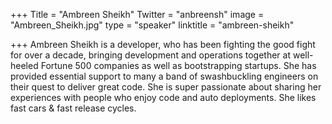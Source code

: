 +++
Title = "Ambreen Sheikh"
Twitter = "anbreensh"
image = "Ambreen_Sheikh.jpg"
type = "speaker"
linktitle = "ambreen-sheikh"

+++
Ambreen Sheikh is a developer, who has been fighting the good fight for over a decade, bringing development and operations together at well-heeled Fortune 500 companies as well as bootstrapping startups. She has provided essential support to many a band of swashbuckling engineers on their quest to deliver great code. She is super passionate about sharing her experiences with people who enjoy code and auto deployments. She likes fast cars & fast release cycles.
